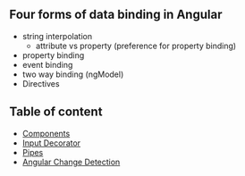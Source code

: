 ## Four forms of data binding in Angular
- string interpolation
    - attribute vs property (preference for property binding)
- property binding
- event binding
- two way binding (ngModel)
- Directives


## Table of content

- [Components](./components/readme.md)
- [Input Decorator](./decoraters/input.md)
- [Pipes](./pipes/readme.md)
- [Angular Change Detection](./change-detection/readme.md)
